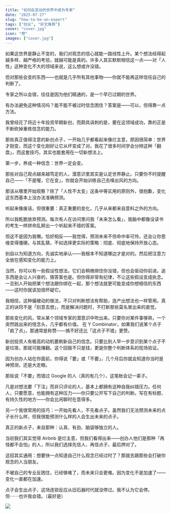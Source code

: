```yaml
---
title: "如何在变动的世界中成为专家"
date: "2025-07-27"
slug: "how-to-be-an-expert"
tags: ["创业", "好文推荐"]
cover: "cover.jpg"
icon: "😎"
images: ["cover.jpg"]
---
```

如果这世界是静止不变的，我们对观念的信心就能一路线性上升。某个想法经得起越多样、越严格的考验，就越可能是真的。许多人其实默默相信这一点——对「人性」这种变化不大的领域来说，这么想或许没错。



但对那些会变的东西——也就是几乎所有其他事物——你就不能再这样信任自己的判断了。



专家之所以会错，往往是因为他们精通的，是一个早已过期的世界。



有办法避免这种情况吗？能不能不被过时信念困住？答案是——可以，但得靠一点方法。



我曾经花了将近十年投资早期新创，而颇具讽刺的是，要在这领域成功，靠的正是不断砍掉重练信念的能力。



那些真正值得注意的新创点子，一开始几乎都看起来像烂主意，原因很简单：世界才刚变，而这个变化刚好让它从坏变成了对。我花了很多时间学会分辨这种「翻盘」，而这套技巧，其实也能套用在一切新想法上。



第一步，养成一种信念：世界一定会变。



那些对自己观点越来越笃定的人，潜意识里其实是认定世界静止。只要你不时提醒自己——「不是喔，它在变」，你就会开始训练自己去嗅出风的方向。



那该从哪里开始观察？除了「人性不太变」这条中等实用的原则外，很抱歉，变化这东西基本上没办法准确预测。



听起来像废话，但很重要：真正重要的变化，几乎从来都来自意料之外的方向。



所以我乾脆放弃预测。每次有人在访问里问我「未来怎么看」，我脑中都像没读书的考生一样拼命乱掰出一个听起来不错的答案。



但这不是因为我懒。恰好相反——我觉得，预测未来不但命中率可怜，还会让你思维变得僵硬。与其乱猜，不如选择更实际的策略：彻底、彻底地保持开放心态。



别自以为知道方向，先诚实地承认——我根本不知道哪边才是对的。然后把注意力全放在感知变化的能力上。



当然，你可以有一些假设性想法。它们会稍微绑住你没错，但也会驱动你前进。追东西是会让人兴奋的，猜答案也是。但你得非常有纪律，不让这些假设变成执念。
一旦别人开始把某个想法跟你绑在一起，那个想法就更可能变成你想相信的东西——这时你就该加倍怀疑它。



我相信，这种偏被动的做法，不只对判断想法有帮助，连产出想法也一样管用。真正的诀窍不是「刻意去想」，而是解决问题时，不打断那些莫名冒出来的直觉。



那些变化的风，常从某个领域专家的潜意识中吹出来。只要你对某件事够熟，一个突然跳出来的怪念头，几乎都有价值。
在 Y Combinator，如果我们说某个点子「疯了点」，那通常是称赞——搞不好还比「这点子不错」更赞。



新创投资人有极高的动机要刷新自己的信念。只要比别人早一步意识到某个点子不是垃圾，那就可能赚翻。这个回报不只是钱，更是你整个判断体系的现场验证。



因为创办人站在你面前，你得说「要」或「不要」，几个月后你就会知道你当时是神预测，还是大走眼。



那些说「不要」而错过 Google 的人（真的有几个），这笔帐会记一辈子。



凡是对想法要「下注」而非只评论的人，基本上都拥有这种自我纠错压力。任何人，只要愿意，也能拥有这种压力——你只要公开写下自己的判断。写在有标题、有持久性的地方——你会比闲聊时在意得多。



另一个我很常用的技巧：一开始先看人，不先看点子。虽然我们无法预测未来的点子长什么样，但我很能预测什么样的人会生出未来的点子。



真正的新点子，来自那种：认真、有劲、脑袋够独立的人。



当初我们其实觉得 Airbnb 是烂主意，但我们看得出来——创办人他们是那种「再怪都不会怕」的人，所以我们选择先信人、再信点子，最后押对了。



这招其实通用：想要快一点知道自己什么观念已经过时了？那就去跟那些会打破你观念的人当朋友。



不被自己的专业反困住，已经够难了，而未来只会更难。因为变化不是加速了——变化一直都在加速。



点子会生出点子，这场连锁反应从旧石器时代就没停过。我不认为它会停。
但⋯⋯也许我会错。（最好是）




![](https://prod-files-secure.s3.us-west-2.amazonaws.com/112d0858-5090-4d34-a606-b75eb8d65fd2/46476355-9cf3-4e99-9b7a-3531bc426380/1000202064.png?X-Amz-Algorithm=AWS4-HMAC-SHA256&X-Amz-Content-Sha256=UNSIGNED-PAYLOAD&X-Amz-Credential=ASIAZI2LB4667LWLGSYY%2F20250802%2Fus-west-2%2Fs3%2Faws4_request&X-Amz-Date=20250802T174747Z&X-Amz-Expires=3600&X-Amz-Security-Token=IQoJb3JpZ2luX2VjEOH%2F%2F%2F%2F%2F%2F%2F%2F%2F%2FwEaCXVzLXdlc3QtMiJGMEQCIFX0hEOQj2JokgJ%2BmEeGjio%2B5pKc6sLWchGDNkt4%2BsCRAiBoxz0TNZ8Xe356jvot7L2pLw3bewRpJzcFUGetrnrkMyr%2FAwgaEAAaDDYzNzQyMzE4MzgwNSIM%2BXwkot9MRENf8ZEbKtwDR5vfmMfo8gs4S%2B2vHj6Hx2CUXzMEhqrl4uzPeWRViL3Z%2B12kYRghw8%2BvgEr%2BC0hGix8QUVzJZeqM95NPf%2FypNSo3OW6XeSd3EhDVs1jnOb6kg8ND8ETI%2BcCiTlPGKMuvLM8%2F9%2BPDrwxEsh7liPeSL63vrEQYfxx%2FZaOPcjEVuMjajJT%2BCxj9hcdETpePNxR7z3EegqL4lTkjjpl9WbuMnNiz8tUKyCugiF7z48UQ4xoeoUe7OhoOcKTIDjgLkcDKz71WexAHAIa1C3IsqiJDyYtXDp40uf4qgcmNXlMlQK4XL2yqcB%2BPvwKFRcAmHmyPJJM8PP4PlG%2B4eOLfUbgDutI0SshmNu0YGPZLYhV7ugP5OLCQRuwDYg%2Fw8jaJzoo6ibVFQ7p3xCuivATApKLc5W9WBtusQQ%2FdgBDUJIVKsQ8BiCeQDz8aB3ZjD3RNwgbAX0EGLxjLqHCeigobhwFXhnPd1qLrb5ZUe9oOwhxW9hrYcma6Q78y2NuRKUnKSeCID2TeQqMH1HidizBzuOG8MevfLBV0eaZ%2F44ZiU74zUQKMGsHjNVQqLR4gwFERVNjFcg%2BFQv5WSd632cIQ4L1NokC5zQSDL6QcJmawZyjIChcxaEAwPRNu9lj2lTownYS5xAY6pgFa0ZvJHIJ4aFf5n5Guje%2FqNmt2%2B9WOz15XZ%2BiPI5eIqjNFdpOqC7RXPrccEhfAav3KYggNp9Cw7NKREFMztR5czNvicNBLZN61ZMBxEv48feAGIe5yqV2p1YPqNmzOxxaFaU4X48nAHtqwWd%2Fd0QhrttqYiT3R2QM2DWbnYu4MbLGFJgxO%2B3q%2F0o8GCznzyqd8bDb6ZCv3W12R1IQIu%2BA3P9sRn6aT&X-Amz-Signature=67ee687641626f8b8ca29c5ea9d4565437a8e287e84df5c0f194f2ffcff21c18&X-Amz-SignedHeaders=host&x-amz-checksum-mode=ENABLED&x-id=GetObject)


